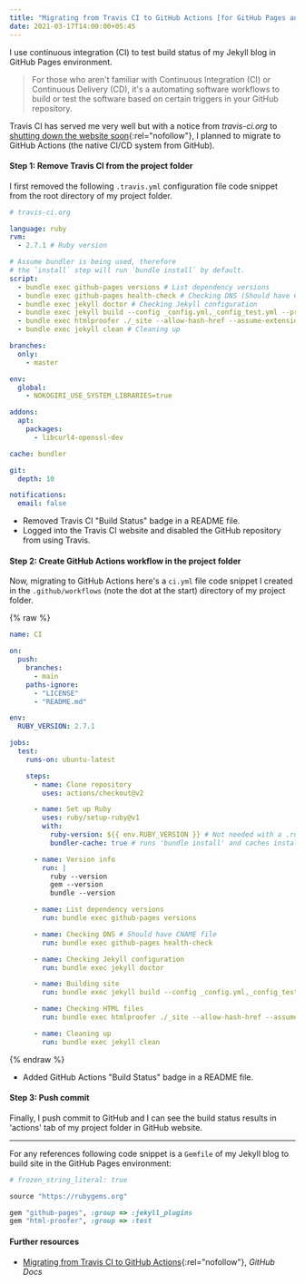 ```yaml
---
title: "Migrating from Travis CI to GitHub Actions [for GitHub Pages and Jekyll]"
date: 2021-03-17T14:00:00+05:45
---
```


I use continuous integration (CI) to test build status of my Jekyll blog in GitHub Pages environment.

> For those who aren't familiar with Continuous Integration (CI) or Continuous Delivery (CD), it's a automating software workflows to build or test the software based on certain triggers in your GitHub repository.

Travis CI has served me very well but with a notice from _travis-ci.org_ to [shutting down the website soon](https://ropensci.org/blog/2020/11/19/moving-away-travis/){:rel="nofollow"}, I planned to migrate to GitHub Actions (the native CI/CD system from GitHub).

#### Step 1: Remove Travis CI from the project folder

I first removed the following `.travis.yml` configuration file code snippet from the root directory of my project folder.

```yml
# travis-ci.org

language: ruby
rvm:
  - 2.7.1 # Ruby version

# Assume bundler is being used, therefore
# the `install` step will run `bundle install` by default.
script:
  - bundle exec github-pages versions # List dependency versions
  - bundle exec github-pages health-check # Checking DNS (Should have CNAME file)
  - bundle exec jekyll doctor # Checking Jekyll configuration
  - bundle exec jekyll build --config _config.yml,_config_test.yml --profile # Building site
  - bundle exec htmlproofer ./_site --allow-hash-href --assume-extension --http-status-ignore "403,429" --only-4xx # Checking HTML files
  - bundle exec jekyll clean # Cleaning up

branches:
  only:
    - master

env:
  global:
    - NOKOGIRI_USE_SYSTEM_LIBRARIES=true

addons:
  apt:
    packages:
      - libcurl4-openssl-dev

cache: bundler

git:
  depth: 10

notifications:
  email: false
```

- Removed Travis CI "Build Status" badge in a README file.
- Logged into the Travis CI website and disabled the GitHub repository from using Travis.

#### Step 2: Create GitHub Actions workflow in the project folder

Now, migrating to GitHub Actions here's a `ci.yml` file code snippet I created in the `.github/workflows` (note the dot at the start) directory of my project folder.

{% raw %}

```yml
name: CI

on:
  push:
    branches:
      - main
    paths-ignore:
      - "LICENSE"
      - "README.md"

env:
  RUBY_VERSION: 2.7.1

jobs:
  test:
    runs-on: ubuntu-latest

    steps:
      - name: Clone repository
        uses: actions/checkout@v2

      - name: Set up Ruby
        uses: ruby/setup-ruby@v1
        with:
          ruby-version: ${{ env.RUBY_VERSION }} # Not needed with a .ruby-version file
          bundler-cache: true # runs 'bundle install' and caches installed gems automatically

      - name: Version info
        run: |
          ruby --version
          gem --version
          bundle --version

      - name: List dependency versions
        run: bundle exec github-pages versions

      - name: Checking DNS # Should have CNAME file
        run: bundle exec github-pages health-check

      - name: Checking Jekyll configuration
        run: bundle exec jekyll doctor

      - name: Building site
        run: bundle exec jekyll build --config _config.yml,_config_test.yml --profile

      - name: Checking HTML files
        run: bundle exec htmlproofer ./_site --allow-hash-href --assume-extension --http-status-ignore "403,429" --only-4xx

      - name: Cleaning up
        run: bundle exec jekyll clean
```

{% endraw %}

- Added GitHub Actions "Build Status" badge in a README file.

#### Step 3: Push commit

Finally, I push commit to GitHub and I can see the build status results in 'actions' tab of my project folder in GitHub website.

---

For any references following code snippet is a `Gemfile` of my Jekyll blog to build site in the GitHub Pages environment:

```rb
# frozen_string_literal: true

source "https://rubygems.org"

gem "github-pages", :group => :jekyll_plugins
gem "html-proofer", :group => :test
```

#### Further resources

- [Migrating from Travis CI to GitHub Actions](https://docs.github.com/en/actions/learn-github-actions/migrating-from-travis-ci-to-github-actions){:rel="nofollow"}, _GitHub Docs_

